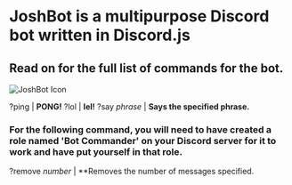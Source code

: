 # JoshBot is a multipurpose Discord bot written in Discord.js
## Read on for the full list of commands for the bot.
![JoshBot Icon](https://preview.ibb.co/kW1Yhm/IMG_1241.jpg)

?ping | **PONG!**
?lol | **lel!**
?say *phrase* | **Says the specified phrase.**

### For the following command, you will need to have created a role named 'Bot Commander' on your Discord server for it to work and have put yourself in that role.

?remove *number* | **Removes the number of messages specified.
